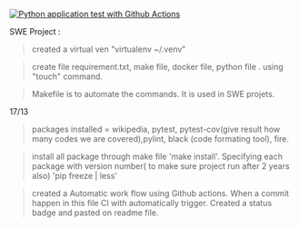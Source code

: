 [![Python application test with Github Actions](https://github.com/gafar8281/Microservices-Python-Project/actions/workflows/devops.yml/badge.svg)](https://github.com/gafar8281/Microservices-Python-Project/actions/workflows/devops.yml)

SWE Project :

> created a virtual ven "virtualenv ~/.venv"

> create file requirement.txt, make file, docker file, python file . using "touch" command.

> Makefile is to automate the commands. It is used in SWE projets.

17/13
> packages installed = wikipedia, pytest, pytest-cov(give result how many codes we are covered),pylint, black (code formating tool), fire.

> install all package through make file 'make install'. Specifying each package with version number( to make sure project run after 2 years also) 'pip freeze | less' 

> created a Automatic work flow using Github actions. When a commit happen in this file CI with automatically trigger. Created a status badge and pasted on readme file. 

